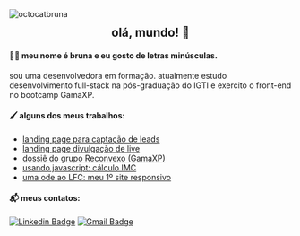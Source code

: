<img src="https://iili.io/duatwl.png" alt="octocatbruna" border="0" align="left">
<h2 align="center">olá, mundo! 👋</h1>

#### 👩‍💻 meu nome é bruna e eu gosto de letras minúsculas.
<p>sou uma desenvolvedora em formação. atualmente estudo desenvolvimento full-stack na pós-graduação do IGTI e exercito o front-end no bootcamp GamaXP.</p>

#### 🖌️ alguns dos meus trabalhos:
- [landing page para captação de leads](https://vexinvest-beta.vercel.app/)
- [landing page divulgação de live](https://representarte.netlify.app/)
- [dossiê do grupo Reconvexo (GamaXP)](https://dossie-reconvexo.vercel.app/)
- [usando javascript: cálculo IMC](https://brunagerrard.github.io/calculo-imc/)
- [uma ode ao LFC: meu 1º site responsivo](https://brunagerrard.github.io/lfceur/)

#### 📬 meus contatos:
[![Linkedin Badge](https://img.shields.io/badge/-nolascobruna-blue?style=flat-square&logo=Linkedin&logoColor=white&link=https://www.linkedin.com/in/nolascobruna/)](https://www.linkedin.com/in/nolascobruna/)
[![Gmail Badge](https://img.shields.io/badge/-brunamnolasco-c14438?style=flat-square&logo=Gmail&logoColor=white&link=mailto:brunamnolasco@gmail.com)](mailto:brunamnolasco@gmail.com)
